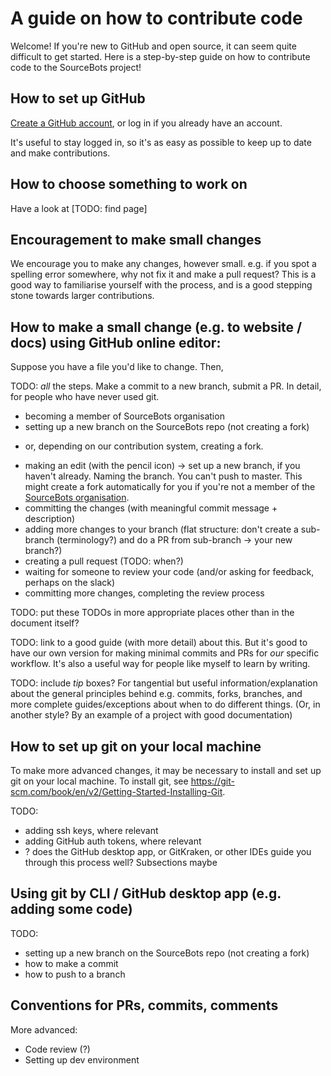 # A guide on how to contribute code

Welcome! If you're new to GitHub and open source, it can seem quite difficult to get started.
Here is a step-by-step guide on how to contribute code to the SourceBots project!

## How to set up GitHub
[Create a GitHub account](https://github.com/join), or log in if you already have an account.

It's useful to stay logged in, so it's as easy as possible to keep up to date and make contributions.

## How to choose something to work on
Have a look at [TODO: find page]

## Encouragement to make small changes
We encourage you to make any changes, however small. e.g. if you spot a spelling error somewhere, why not fix it and make a pull request? This is a good way to familiarise yourself with the process, and is a good stepping stone towards larger contributions.

## How to make a small change (e.g. to website / docs) using GitHub online editor: 

Suppose you have a file you'd like to change. Then,

TODO: *all* the steps. Make a commit to a new branch, submit a PR. In detail, for people who have never used git.

* becoming a member of SourceBots organisation
* setting up a new branch on the SourceBots repo (not creating a fork)
- or, depending on our contribution system, creating a fork.
* making an edit (with the pencil icon) -> set up a new branch, if you haven't already.
Naming the branch. 
You can't push to master.
This might create a fork automatically for you if you're not a member of the [SourceBots organisation](https://github.com/sourcebots).
* committing the changes (with meaningful commit message + description)
* adding more changes to your branch (flat structure: don't create a sub-branch (terminology?) and do a PR from sub-branch -> your new branch?)
* creating a pull request (TODO: when?)
* waiting for someone to review your code (and/or asking for feedback, perhaps on the slack)
* committing more changes, completing the review process

TODO: put these TODOs in more appropriate places other than in the document itself?

TODO: link to a good guide (with more detail) about this. But it's good to have our own version for making minimal commits and PRs for *our* specific workflow. It's also a useful way for people like myself to learn by writing.

TODO: include *tip* boxes? For tangential but useful information/explanation about the general principles behind e.g. commits, forks, branches, and more complete guides/exceptions about when to do different things. (Or, in another style? By an example of a project with good documentation)

## How to set up git on your local machine
To make more advanced changes, it may be necessary to install and set up git on your local machine.
To install git, see https://git-scm.com/book/en/v2/Getting-Started-Installing-Git.

TODO:
* adding ssh keys, where relevant
* adding GitHub auth tokens, where relevant
* ? does the GitHub desktop app, or GitKraken, or other IDEs guide you through this process well? Subsections maybe

## Using git by CLI / GitHub desktop app (e.g. adding some code)
TODO:
* setting up a new branch on the SourceBots repo (not creating a fork)
* how to make a commit
* how to push to a branch


## Conventions for PRs, commits, comments

More advanced:
* Code review (?)
* Setting up dev environment
